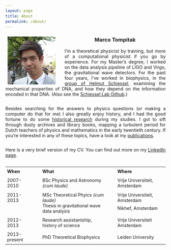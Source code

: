 ```yaml
---
layout: page
title: About
permalink: /about/
---
```



<div style="text-align:justify">

<img src="/static/img/me.png" style="float:left; width: 30%; max-width: 20em; margin-left: 0.5em; margin-top: 0; margin-right: 2em">

<h3 style="text-align:center; margin-bottom:1em"> Marco Tompitak </h3>

<p style="margin-bottom:2em">I’m a theoretical physicist by training, but more of a computational physicist if you go by experience. For my Master’s degree, I worked on the data analysis pipeline of LIGO and Virgo, the gravitational wave detectors. For the past four years, I’ve worked in biophysics, in the <a href="http://lorentz.leidenuniv.nl/~schiessel/">group of Helmut Schiessel</a>, examining the mechanical properties of DNA, and how they depend on the information encoded in that DNA. (Also see the <a href="https://schiessellab.github.io/index.html">Schiessel Lab Github</a>.) 
</p>

<p style="margin-bottom:2em">
Besides searching for the answers to physics questions (or making a computer do that for me) I also greatly enjoy history, and I had the good fortune to do some <a href="http://www.gewina-studium.nl/articles/10.18352/studium.10109/">historical research</a> during my studies. I got to sift through dusty archives and library books, mapping a turbulent period for Dutch teachers of physics and mathematics in the early twentieth century. If you’re interested in any of these topics, have a look at my <a href="/publications/">publications</a>.</p>

<p style="margin-bottom:2em">Here is a very brief version of my CV. You can find out more on my <a href="https://www.linkedin.com/in/marcotompitak/">LinkedIn page</a>.</p>

</div>


<table cellpadding="1em">
  <tbody>
    <tr>
      <td style="padding:0.4em"><b>When</b></td>
      <td style="padding:0.4em; padding-left:2em"><b>What</b></td>
      <td style="padding:0.4em; padding-left:2em"><b>Where</b></td>
    </tr>
    <tr>
      <td style="padding:0.4em">2007-2010</td>
      <td style="padding:0.4em; padding-left:2em">BSc Physics and Astronomy <em>(cum laude)</em></td>
      <td style="padding:0.4em; padding-left:2em">Vrije Universiteit, Amsterdam</td>
    </tr>
    <tr>
      <td style="padding:0.4em; padding-bottom: 0em">2011-2013</td>
      <td style="padding:0.4em; padding-left:2em; padding-bottom: 0em">MSc Theoretical Phyics <em>(cum laude)</em></td>
      <td style="padding:0.4em; padding-left:2em; padding-bottom: 0em">Vrije Universiteit, Amsterdam</td>
    </tr>
    <tr>
      <td style="padding:0.4em; padding-top: 0em"> </td>
      <td style="padding:0.4em; padding-left:2em; padding-top: 0em">Thesis in gravitational wave data analysis</td>
      <td style="padding:0.4em; padding-left:2em; padding-top: 0em">Nikhef, Amsterdam</td>
    </tr>
    <tr>
      <td style="padding:0.4em">2012-2013</td>
      <td style="padding:0.4em; padding-left:2em">Research assistantship, history of science</td>
      <td style="padding:0.4em; padding-left:2em">Vrije Universiteit Amsterdam</td>
    </tr>
    <tr>
      <td style="padding:0.4em">2013-present</td>
      <td style="padding:0.4em; padding-left:2em">PhD Theoretical Biophysics</td>
      <td style="padding:0.4em; padding-left:2em">Leiden University</td>
    </tr>
  </tbody>
</table>
